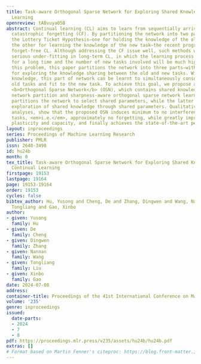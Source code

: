 ```yaml
---
title: Task-aware Orthogonal Sparse Network for Exploring Shared Knowledge in Continual
  Learning
openreview: tABvuya05B
abstract: Continual learning (CL) aims to learn from sequentially arriving tasks without
  catastrophic forgetting (CF). By partitioning the network into two parts based on
  the Lottery Ticket Hypothesis—one for holding the knowledge of the old tasks while
  the other for learning the knowledge of the new task—the recent progress has achieved
  forget-free CL. Although addressing the CF issue well, such methods would encounter
  serious under-fitting in long-term CL, in which the learning process will continue
  for a long time and the number of new tasks involved will be much higher. To solve
  this problem, this paper partitions the network into three parts—with a new part
  for exploring the knowledge sharing between the old and new tasks. With the shared
  knowledge, this part of network can be learnt to simultaneously consolidate the
  old tasks and fit to the new task. To achieve this goal, we propose a task-aware
  <b>Orthogonal Sparse Network</b> (OSN), which contains shared knowledge induced
  network partition and sharpness-aware orthogonal sparse network learning. The former
  partitions the network to select shared parameters, while the latter guides the
  exploration of shared knowledge through shared parameters. Qualitative and quantitative
  analyses, show that the proposed OSN induces minimum to no interference with past
  tasks, <em>i.e.</em>, approximately no forgetting, while greatly improves the model
  plasticity and capacity, and finally achieves the state-of-the-art performances.
layout: inproceedings
series: Proceedings of Machine Learning Research
publisher: PMLR
issn: 2640-3498
id: hu24b
month: 0
tex_title: Task-aware Orthogonal Sparse Network for Exploring Shared Knowledge in
  Continual Learning
firstpage: 19153
lastpage: 19164
page: 19153-19164
order: 19153
cycles: false
bibtex_author: Hu, Yusong and Cheng, De and Zhang, Dingwen and Wang, Nannan and Liu,
  Tongliang and Gao, Xinbo
author:
- given: Yusong
  family: Hu
- given: De
  family: Cheng
- given: Dingwen
  family: Zhang
- given: Nannan
  family: Wang
- given: Tongliang
  family: Liu
- given: Xinbo
  family: Gao
date: 2024-07-08
address:
container-title: Proceedings of the 41st International Conference on Machine Learning
volume: '235'
genre: inproceedings
issued:
  date-parts:
  - 2024
  - 7
  - 8
pdf: https://proceedings.mlr.press/v235/assets/hu24b/hu24b.pdf
extras: []
# Format based on Martin Fenner's citeproc: https://blog.front-matter.io/posts/citeproc-yaml-for-bibliographies/
---
```


